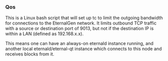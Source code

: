 ### Qos ###

This is a Linux bash script that will set up tc to limit the outgoing bandwidth for connections to the EternalGen network. It limits outbound TCP traffic with a source or destination port of 9013, but not if the destination IP is within a LAN (defined as 192.168.x.x).

This means one can have an always-on eternald instance running, and another local eternald/eternal-qt instance which connects to this node and receives blocks from it.
